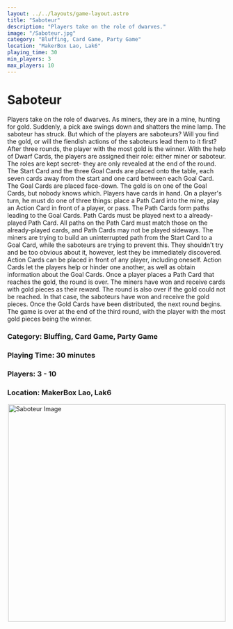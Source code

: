 ```yaml
---
layout: ../../layouts/game-layout.astro
title: "Saboteur"
description: "Players take on the role of dwarves."
image: "/Saboteur.jpg"
category: "Bluffing, Card Game, Party Game"
location: "MakerBox Lao, Lak6"
playing_time: 30
min_players: 3
max_players: 10
---
```

# Saboteur

Players take on the role of dwarves. As miners, they are in a mine, hunting for gold. Suddenly, a pick axe swings down and shatters the mine lamp. The saboteur has struck. But which of the players are saboteurs? Will you find the gold, or will the fiendish actions of the saboteurs lead them to it first? After three rounds, the player with the most gold is the winner.  With the help of Dwarf Cards, the players are assigned their role: either miner or saboteur. The roles are kept secret- they are only revealed at the end of the round.  The Start Card and the three Goal Cards are placed onto the table, each seven cards away from the start and one card between each Goal Card. The Goal Cards are placed face-down. The gold is on one of the Goal Cards, but nobody knows which.  Players have cards in hand. On a player's turn, he must do one of three things: place a Path Card into the mine, play an Action Card in front of a player, or pass.  The Path Cards form paths leading to the Goal Cards. Path Cards must be played next to a already-played Path Card. All paths on the Path Card must match those on the already-played cards, and Path Cards may not be played sideways.  The miners are trying to build an uninterrupted path from the Start Card to a Goal Card, while the saboteurs are trying to prevent this. They shouldn't try and be too obvious about it, however, lest they be immediately discovered.  Action Cards can be placed in front of any player, including oneself. Action Cards let the players help or hinder one another, as well as obtain information about the Goal Cards.  Once a player places a Path Card that reaches the gold, the round is over. The miners have won and receive cards with gold pieces as their reward.  The round is also over if the gold could not be reached. In that case, the saboteurs have won and receive the gold pieces.  Once the Gold Cards have been distributed, the next round begins. The game is over at the end of the third round, with the player with the most gold pieces being the winner.  

### Category: Bluffing, Card Game, Party Game

### Playing Time: 30 minutes

### Players: 3 - 10

### Location: MakerBox Lao, Lak6

<img src="/Saboteur.jpg" alt="Saboteur Image" width="500" style="display: block; margin: 0 auto">

    